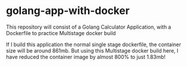 # golang-app-with-docker
This repository will consist of a Golang Calculator Application, with a Dockerfile to practice Multistage docker build

If I build this application the normal single stage dockerfile, the container size will be around 861mb. But using this Multistage docker build here, I have reduced the container image by almost 800% to just 1.83mb! 

